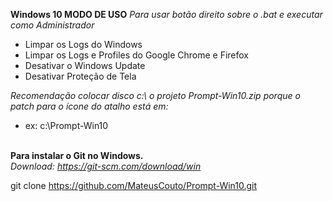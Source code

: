 **Windows 10 MODO DE USO**
*Para usar botão direito sobre o .bat e executar como Administrador*

- Limpar os Logs do Windows
- Limpar os Logs e Profiles do Google Chrome e Firefox
- Desativar o Windows Update
- Desativar Proteção de Tela  


*Recomendação colocar disco c:\ o projeto Prompt-Win10.zip porque o patch para o ícone do atalho está em:*
- ex: c:\Prompt-Win10<br /><br />


**Para instalar o Git no Windows.**<br /> 
*Download: https://git-scm.com/download/win*

git clone https://github.com/MateusCouto/Prompt-Win10.git
